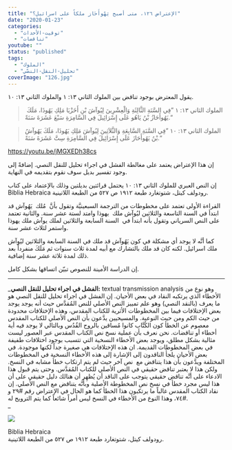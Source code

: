 ```yaml
---
title: "الإعتراض ١٢٦، متى أصبح يَهُوأَحَاز ملكاً على اسرائيل؟"
date: "2020-01-23"
categories: 
  - "توقيت-الأحداث"
  - "تناقضات"
youtube: ""
status: "published"
tags: 
  - "الملوك"
  - "تحليل-النقل-النصّي"
coverImage: "126.jpg"
---
```


يقول المعترض بوجود تناقض بين الملوك الثاني ١٣: ١ والملوك الثاني ١٣: ١٠. 

>  الملوك الثاني ١٣: ١ ”فِي السَّنَةِ الثَّالِثَةِ وَالْعِشْرِينَ لِيُوآشَ بْنِ أَخَزْيَا مَلِكِ يَهُوذَا، مَلَكَ يَهُوأَحَازُ بْنُ يَاهُو عَلَى إِسْرَائِيلَ فِي السَّامِرَةِ سَبْعَ عَشَرَةَ سَنَةً.“

> الملوك الثاني ١٣: ١٠ ”فِي السَّنَةِ السَّابِعَةِ وَالثَّلاَثِينَ لِيُوآشَ مَلِكِ يَهُوذَا، مَلَكَ يَهُوآشُ بْنُ يَهُوأَحَازَ عَلَى إِسْرَائِيلَ فِي السَّامِرَةِ سِتَّ عَشَرَةَ سَنَةً.“

https://youtu.be/jMGXEDh38cs

إن هذا الإعتراض يعتمد على مغالطة الفشل في اجراء تحليل للنقل النصي. إضافةً إلى وجود تفسير بديل سوف نقوم بتقديمه في النهاية. 

إن النص العبري للملوك الثاني ١٣: ١٠ يحتمل قرائتين بديلتين وذلك بالإعتماد على كتاب Biblia Hebraica رودولف كيتل، شتوتغارد طبعة ١٩١٢ ص ٥٢٧ من الطبعة اللاتينية. 

القراءة الأولى تعتمد على مخطوطات من الترجمة السبعينيَّة وتقول بأنَّ  مُلك  يَهُوآش قد ابتدأ في السنة التاسعة والثلاثين ليُوآش ملك  يهوذا وامتد لستة عشر سنة. والثانية تعتمد على النص السرياني وتقول بأنه ابتدأ في  السنة السابعة والثلاثين لملك يوآش ملك يهوذا واستمر لثلاث عشر سنة.

كما أنَّه لا يوجد أي مشكلة في كون يَهُوآش قد ملك في السنة السابعة والثلاثين ليُوآش ملك اسرائيل. لكنه كان قد ملك بالتشارك مع أبيه لمدة ثلاث سنوات ثم مَلَكَ منفرداً بعد ذلك لمدة ثلاثة عشر سنة إضافية.

  
إن الدراسة الأمينة للنصوص تبيّن اتساقها بشكل كامل. 

* * *

_**الفشل في اجراء تحليل للنقل النصي:** textual transmission analysis وهو نوع من الأخطاء الذي يرتكبه النقاد في بعض الأحيان. إن الفشل في اجراء تحليل للنقل النصي هو ما يعرف (بالنقد النصي) وهو علم تمييز النص الأصلي للنص المُقدَّس حيث أنه يوجد يوجد بعض الإختلافات فيما بين المخطوطات الأثرية للكتاب المقدس، وهذه الإختلافات محدودة من حيث الكم ومن حيث النوعية. والمسيحيين يدَّعون بأن النص الأصلي للكتاب المقدس معصوم عن الخطأ كون الكُتَّاب كانوا مُساقين بالروح القُدُس وبالتالي لا يوجد فيه أية أخطاء أو تناقضات. نحن نعرف بأن عملية نسخ نص الكتاب المقدس عبر العصور ليست مثالية بشكل مطلق، ويوجد بعض الأخطاء النسخية التي تتسبب بوجود اختلافات طفيفة في بعض المخطوطات القديمة. ان هذه الإختلافات هي صغيرة جداً لكنها موجودة. في بعض الأحيان يلجأ الناقدون إلى الإشارة إلى هذه الأخطاء النسخية في المخطوطات المختلفة ويدَّعون بأن هذا يتناقض مع  نص آخر حيث لم يتم ارتكاب خطأ مشابه في النسخ. ولكن هذا لا يعتبر تناقض حقيقي في النص الأصلي للكتاب المُقدَّس. وحتى يتم قبول هذا الادعاء على أنَّه تناقض حقيقي يتوجب على الناقد أن يُظهِر أن هنالك دليل حقيقي على أن هذا ليس مجرد خطأ في نسخ نص المخطوطة الأصلية وبأنَّه يتناقض مع النص الأصلي. إن نقاد الكتاب المقدس غالباً ما يرتكبون هذا الخطأ كما هو الحال في الإعتراض رقم #٢٩ و #٧٤، وهذا النوع من الأخطاء في النسخ ليس أمراً شائعاً كما يتم الترويج له.  
_

![](https://arabcreationisthome.files.wordpress.com/2019/12/bibliahebraic01kitt-534.jpeg?w=615)

Biblia Hebraica  
رودولف كيتل، شتوتغارد طبعة ١٩١٢ ص ٥٢٧ من الطبعة اللاتينية.
